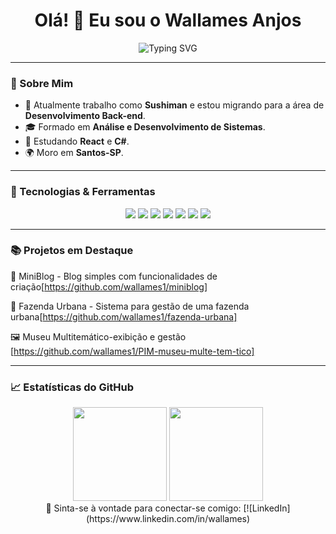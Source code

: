 
<h1 align="center">Olá! 👋 Eu sou o Wallames Anjos</h1>

<p align="center">
  <img src="https://readme-typing-svg.demolab.com?font=Fira+Code&size=25&pause=1000&color=F75C7E&center=true&vCenter=true&width=435&lines=Desenvolvedor+Full+Stack;Apaixonado+por+Tecnologia;Sempre+Aprendendo+Novas+Habilidades" alt="Typing SVG" />
</p>

---

### 🌟 Sobre Mim
- 💼 Atualmente trabalho como **Sushiman** e estou migrando para a área de **Desenvolvimento Back-end**.
- 🎓 Formado em **Análise e Desenvolvimento de Sistemas**.
- 🌱 Estudando **React** e **C#**. 
- 🌍 Moro em **Santos-SP**.

---

### 🚀 Tecnologias & Ferramentas
<div align="center">
  <img src="https://img.shields.io/badge/HTML5-E34F26?style=for-the-badge&logo=html5&logoColor=white"/>
  <img src="https://img.shields.io/badge/CSS3-1572B6?style=for-the-badge&logo=css3&logoColor=white"/>
  <img src="https://img.shields.io/badge/JavaScript-F7DF1E?style=for-the-badge&logo=javascript&logoColor=black"/>
  <img src="https://img.shields.io/badge/React-61DAFB?style=for-the-badge&logo=react&logoColor=black"/>
  <img src="https://img.shields.io/badge/Firebase-FFCA28?style=for-the-badge&logo=firebase&logoColor=black"/>
  <img src="https://img.shields.io/badge/Power%20BI-F2C811?style=for-the-badge&logo=powerbi&logoColor=black"/>
  <img src="https://img.shields.io/badge/MongoDB-47A248?style=for-the-badge&logo=mongodb&logoColor=white"/>
</div>

---

### 📚 Projetos em Destaque
📝 MiniBlog - Blog simples com funcionalidades de criação[https://github.com/wallames1/miniblog]

🌱 Fazenda Urbana - Sistema para gestão de uma fazenda urbana[https://github.com/wallames1/fazenda-urbana]

🖼️ Museu Multitemático-exibição e gestão [https://github.com/wallames1/PIM-museu-multe-tem-tico] 

---

### 📈 Estatísticas do GitHub
<div align="center">
  <img height="150em" src="https://github-readme-stats.vercel.app/api?username=wallames1&show_icons=true&theme=dark"/>
  <img height="150em" src="https://github-readme-stats.vercel.app/api/top-langs/?username=wallames1&layout=compact&theme=dark"/>
</div>


<div align="center">
  💬 Sinta-se à vontade para conectar-se comigo:  
  [![LinkedIn](https://www.linkedin.com/in/wallames)
</div>
